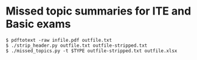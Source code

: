 # Missed topic summaries for ITE and Basic exams

``` {.bash}
$ pdftotext -raw infile.pdf outfile.txt
$ ./strip_header.py outfile.txt outfile-stripped.txt
$ ./missed_topics.py -t $TYPE outfile-stripped.txt outfile.xlsx
```
